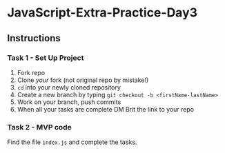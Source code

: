 # JavaScript-Extra-Practice-Day3

## Instructions

### Task 1 - Set Up Project

1. Fork repo 
2. Clone _your_ fork (not original repo by mistake!)
3. `cd` into your newly cloned repository
4. Create a new branch by typing `git checkout -b <firstName-lastName>`
5. Work on your branch, push commits 
6. When all your tasks are complete DM Brit the link to your repo

### Task 2 - MVP code

Find the file `index.js` and complete the tasks.
